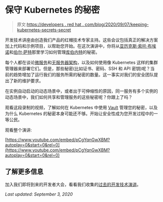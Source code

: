 # 保守 Kubernetes 的秘密

> 原文:[https://developers . red hat . com/blog/2020/09/07/keeping-kubernetes-secrets-secret](https://developers.redhat.com/blog/2020/09/07/keeping-kubernetes-secrets-secret)

开发技术讲座由创造我们产品的红帽技术专家主持。这些会议包括真正的解决方案加上代码和示例项目，以帮助您开始。在这次演讲中，你将从[亚历克斯·索托·布埃诺](https://developers.redhat.com/authors/alex-soto)和[伯尔·萨特](https://developers.redhat.com/blog/author/burrsutter/)那里学习如何管理[库伯内特](https://developers.redhat.com/topics/kubernetes)的秘密。

每个人都在谈论[微服务](https://developers.redhat.com/topics/microservices/)和[无服务器架构](https://developers.redhat.com/topics/serverless-architecture/)，以及如何使用像 Kubernetes 这样的集群管理器来部署它们。但是，那些秘密(比如证书、密码、SSH 和 API 密钥)呢？当前的趋势增加了运行我们的服务所需的秘密的数量。这一事实对我们的安全团队提出了新的维护要求。

在实例自动启动的动态场景中，或者出于可伸缩性的原因，同一服务有多个实例的动态场景中，我们如何共享和管理服务的这些秘密呢？你跟上了吗？

观看这段录制的视频，了解如何在 Kubernetes 中使用 [Vault](https://github.com/hashicorp/vault-k8s) 管理您的秘密，以及为什么 Kubernetes 的秘密本身可能还不够。开始让安全性成为您开发过程中的一等公民。

观看整个演讲:

[https://www.youtube.com/embed/pCgYqnGwXBM?autoplay=0&start=0&rel=0](https://www.youtube.com/embed/pCgYqnGwXBM?autoplay=0&start=0&rel=0)

## 了解更多信息

加入我们即将到来的开发者大会，看看我们收集的[过去的开发技术演讲](https://developers.redhat.com/devnation/?page=0)。

*Last updated: September 3, 2020*